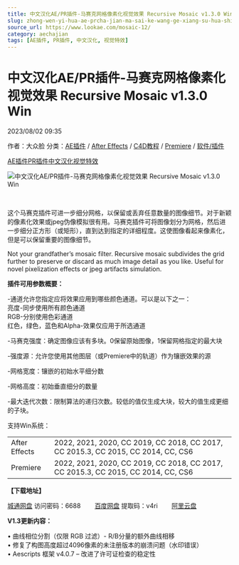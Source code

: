```yaml
---
title: 中文汉化AE/PR插件-马赛克网格像素化视觉效果 Recursive Mosaic v1.3.0 Win
slug: zhong-wen-yi-hua-ae-prcha-jian-ma-sai-ke-wang-ge-xiang-su-hua-shi-jue-xiao-guo-recursive-mosaic-v1-3-0-win
source_url: https://www.lookae.com/mosaic-12/
category: aechajian
tags: [AE插件, PR插件, 中文汉化, 视觉特效]
---
```

# 中文汉化AE/PR插件-马赛克网格像素化视觉效果 Recursive Mosaic v1.3.0 Win

2023/08/02 09:35

作者：大众脸
分类：[AE插件](https://www.lookae.com/after-effects/aechajian/) / [After Effects](https://www.lookae.com/after-effects/) / [C4D教程](https://www.lookae.com/cinema-4d/c4djiaocheng/) / [Premiere](https://www.lookae.com/qitarjcj/premierezy/) / [软件/插件](https://www.lookae.com/qitarjcj/)

[AE插件](https://www.lookae.com/tag/ae%e6%8f%92%e4%bb%b6/)[PR插件](https://www.lookae.com/tag/pr%e6%8f%92%e4%bb%b6/)[中文汉化](https://www.lookae.com/tag/%e4%b8%ad%e6%96%87%e6%b1%89%e5%8c%96/)[视觉特效](https://www.lookae.com/tag/%e8%a7%86%e8%a7%89%e7%89%b9%e6%95%88/)

![中文汉化AE/PR插件-马赛克网格像素化视觉效果 Recursive Mosaic v1.3.0 Win](https://www.lookae.com/wp-content/uploads/2020/07/Recursive-Mosaic.jpg "中文汉化AE/PR插件-马赛克网格像素化视觉效果 Recursive Mosaic v1.3.0 Win-LookAE.com")

﻿

这个马赛克插件可进一步细分网格，以保留或丢弃任意数量的图像细节。对于新颖的像素化效果或jpeg伪像模拟很有用。马赛克插件可将图像划分为网格，然后进一步细分正方形（或矩形），直到达到指定的详细程度。这使图像看起来像素化，但是可以保留重要的图像细节。

Not your grandfather’s mosaic filter. Recursive mosaic subdivides the grid further to preserve or discard as much image detail as you like. Useful for novel pixelization effects or jpeg artifacts simulation.

**插件可用参数概要：**

-通道允许您指定应将效果应用到哪些颜色通道。可以是以下之一：  
亮度-同步使用所有颜色通道  
RGB-分别使用色彩通道  
红色，绿色，蓝色和Alpha-效果仅应用于所选通道

-马赛克强度：确定图像应该有多块。0保留原始图像，1保留网格指定的最大块

-强度源：允许您使用其他图层（或Premiere中的轨道）作为镶嵌效果的源

-网格宽度：镶嵌的初始水平细分数

-网格高度：初始垂直细分的数量

-最大迭代次数：限制算法的递归次数。较低的值仅生成大块，较大的值生成更细的子块。

支持Win系统：

|  |  |
| --- | --- |
| After Effects | 2022, 2021, 2020, CC 2019, CC 2018, CC 2017, CC 2015.3, CC 2015, CC 2014, CC, CS6 |
| Premiere | 2022, 2021, 2020, CC 2019, CC 2018, CC 2017, CC 2015.3, CC 2015, CC 2014, CC, CS6 |

**【下载地址】**

[城通网盘](https://url70.ctfile.com/f/2827370-905164698-2eae5a?p=4431) 访问密码：6688        [百度网盘](https://pan.baidu.com/s/14_qR8NemoJEbWOkECRV4XA?pwd=v4ri) 提取码：v4ri        [阿里云盘](https://www.aliyundrive.com/s/q4RwhjsT293)

**V1.3更新内容：**

• 曲线相位分割（仅限 RGB 过滤）- R/B分量的额外曲线相移  
• 修复了构图高度超过4096像素的未注册版本的崩溃问题（水印错误）  
• Aescripts 框架 v4.0.7 – 改进了许可证检查的稳定性
